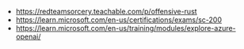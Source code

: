 - https://redteamsorcery.teachable.com/p/offensive-rust
- https://learn.microsoft.com/en-us/certifications/exams/sc-200
- https://learn.microsoft.com/en-us/training/modules/explore-azure-openai/


